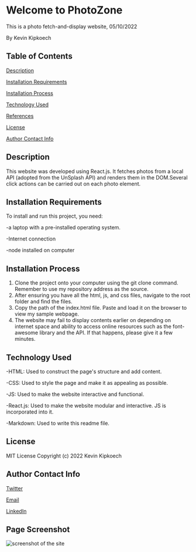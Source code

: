 # Welcome to PhotoZone
This is a photo fetch-and-display website, 05/10/2022

By Kevin Kipkoech

## **Table of Contents**
[Description](#description)


[Installation Requirements](#installationrequirements)


[Installation Process](#installationprocess)


[Technology Used](#technologyused)


[References](#references)


[License](#license)


[Author Contact Info](#authorcontactinfo)
## **Description**
This website was developed using React.js. It fetches photos from a local API (adopted from the UnSplash API) and renders them in the DOM.Several click actions can be carried out on each photo element.  
## **Installation Requirements**
To install and run this project, you need:

-a laptop with a pre-installed operating system.

-Internet connection

-node installed on computer
## **Installation Process**
1. Clone the project onto your computer using the git clone command. Remember to use my repository address as the source. 
2. After ensuring you have all the html, js, and css files, navigate to the root folder and find the files. 
3. Copy the path of the index.html file. Paste and load it on the browser to view my sample webpage. 
5. The website may fail to display contents earlier on depending on internet space and ability to access online resources such as the font-awesome library and the API. If that happens, please give it a few minutes. 
## **Technology Used**
-HTML: Used to construct the page's structure and add content.

-CSS: Used to style the page and make it as appealing as possible. 

-JS: Used to make the website interactive and functional.

-React.js: Used to make the website modular and interactive. JS is incorporated into it. 

-Markdown: Used to write this readme file.

## **License**
MIT License Copyright (c) 2022 Kevin Kipkoech
## **Author Contact Info**
[Twitter](twitter.com/KevinKipkoechM1?s=09)

[Email](kevin.kipkoech@student.moringaschool.com)

[LinkedIn](https://www.linkedin.com/in/kevin-kipkoech-651a15108)


 ## **Page Screenshot**

 ![screenshot of the site]({pending} "mealtime page")
